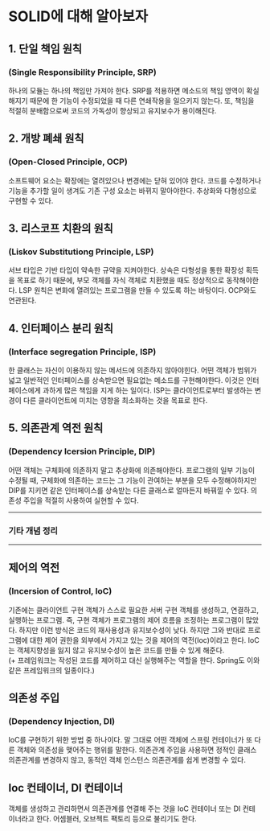 
# SOLID에 대해 알아보자
## 1. 단일 책임 원칙
### (Single Responsibility Principle, SRP)
 하나의 모듈는 하나의 책임만 가져야 한다. SRP를 적용하면 메소드의 책임 영역이 확실해지기 때문에 한 기능이 수정되었을 때 다른 연쇄작용을 일으키지 않는다. 또, 책임을 적절히 분배함으로써 코드의 가독성이 향상되고 유지보수가 용이해진다.


## 2. 개방 폐쇄 원칙
### (Open-Closed Principle, OCP) 
 소프트웨어 요소는 확장에는 열려있으나 변경에는 닫혀 있어야 한다. 코드를 수정하거나 기능을 추가할 일이 생겨도 기존 구성 요소는 바뀌지 말아야한다. 추상화와 다형성으로 구현할 수 있다. 

## 3. 리스코프 치환의 원칙
### (Liskov Substitutiong Principle, LSP)
 서브 타입은 기반 타입이 약속한 규약을 지켜야한다. 상속은 다형성을 통한 확장성 획득을 목표로 하기 때문에, 부모 객체를 자식 객체로 치환했을 때도 정상적으로 동작해야한다. LSP 원칙은 변화에 열려있는 프로그램을 만들 수 있도록 하는 바탕이다. OCP와도 연관된다.

## 4. 인터페이스 분리 원칙
### (Interface segregation Principle, ISP)
 한 클래스는 자신이 이용하지 않는 메서드에 의존하지 않아야힌다. 어떤 객체가 범위가 넓고 일반적인 인터페이스를 상속받으면 필요없는 메소드를 구현해야한다. 이것은 인터페이스에게 과하게 많은 책임을 지게 하는 일이다. ISP는 클라이언트로부터 발생하는 변경이 다른 클라이언트에 미치는 영향을 최소화하는 것을 목표로 한다.

## 5. 의존관계 역전 원칙
### (Dependency Icersion Principle, DIP)
 어떤 객체는 구체화에 의존하지 말고 추상화에 의존해야한다. 프로그램의 일부 기능이 수정될 때, 구체화에 의존하는 코드는 그 기능이 관여하는 부분을 모두 수정해야하지만 DIP를 지키면 같은 인터페이스를 상속받는 다른 클래스로 얼마든지 바꿔낄 수 있다. 의존성 주입을 적절히 사용하여 실현할 수 있다.

---
 
 ### 기타 개념 정리

---

## 제어의 역전
### (Incersion of Control, IoC)
 기존에는 클라이언트 구현 객체가 스스로 필요한 서버 구현 객체를 생성하고, 연결하고, 실행하는 프로그램. 즉, 구현 객체가 프로그램의 제어 흐름을 조정하는 프로그램이 많았다. 하지만 이런 방식은 코드의 재사용성과 유지보수성이 낮다. 하지만 그와 반대로 프로그램에 대한 제어 권한을 외부에서 가지고 있는 것을 제어의 역전(Ioc)이라고 한다. IoC는 객체지향성을 잃지 않고 유지보수성이 높은 코드를 만들 수 있게 해준다.<br>
 (+ 프레임워크는 작성된 코드를 제어하고 대신 실행해주는 역할을 한다. Spring도 이와 같은 프레임워크의 일종이다.)

## 의존성 주입
### (Dependency Injection, DI)
IoC를 구현하기 위한 방법 중 하나이다. 말 그대로 어떤 객체에 스프링 컨테이너가 또 다른 객체와 의존성을 맺어주는 행위를 말한다. 의존관계 주입을 사용하면 정적인 클래스 의존관계를 변경하지 않고, 동적인 객체 인스턴스 의존관계를 쉽게 변경할 수 있다.

## Ioc 컨테이너, DI 컨테이너
객체를 생성하고 관리하면서 의존관계를 연결해 주는 것을 IoC 컨테이너 또는 DI 컨테이너라고 한다. 어셈블러, 오브젝트 팩토리 등으로 불리기도 한다.